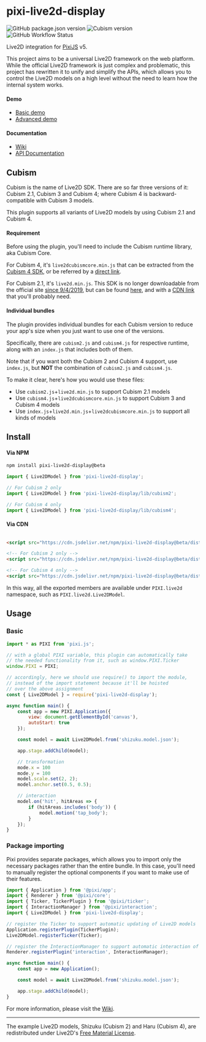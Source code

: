 # pixi-live2d-display

![GitHub package.json version](https://img.shields.io/github/package-json/v/guansss/pixi-live2d-display?style=flat-square)
![Cubism version](https://img.shields.io/badge/Cubism-all-ff69b4?style=flat-square)
![GitHub Workflow Status](https://img.shields.io/github/workflow/status/guansss/pixi-live2d-display/Test%2520CI?style=flat-square)

Live2D integration for [PixiJS](https://github.com/pixijs/pixi.js) v5.

This project aims to be a universal Live2D framework on the web platform. While the official Live2D framework is just
complex and problematic, this project has rewritten it to unify and simplify the APIs, which allows you to control the
Live2D models on a high level without the need to learn how the internal system works.

#### Demo

- [Basic demo](https://codepen.io/guansss/pen/oNzoNoz/left?editors=1010)
- [Advanced demo](https://codepen.io/guansss/pen/KKgXBOP/left?editors=0010)

#### Documentation

- [Wiki](https://github.com/guansss/pixi-live2d-display/wiki)
- [API Documentation](https://guansss.github.io/pixi-live2d-display/)

## Cubism

Cubism is the name of Live2D SDK. There are so far three versions of it: Cubism 2.1, Cubism 3 and Cubism 4; where Cubism
4 is backward-compatible with Cubism 3 models.

This plugin supports all variants of Live2D models by using Cubism 2.1 and Cubism 4.

#### Requirement

Before using the plugin, you'll need to include the Cubism runtime library, aka Cubism Core.

For Cubism 4, it's `live2dcubismcore.min.js` that can be extracted from
the [Cubism 4 SDK](https://www.live2d.com/download/cubism-sdk/download-web/), or be referred by
a [direct link](https://cubism.live2d.com/sdk-web/cubismcore/live2dcubismcore.min.js).

For Cubism 2.1, it's `live2d.min.js`. This SDK is no longer downloadable from the official
site [since 9/4/2019](https://help.live2d.com/en/other/other_20/), but can be
found [here](https://github.com/dylanNew/live2d/tree/master/webgl/Live2D/lib), and with
a [CDN link](http://cdn.jsdelivr.net/gh/dylanNew/live2d/webgl/Live2D/lib/live2d.min.js) that you'll probably need.

#### Individual bundles

The plugin provides individual bundles for each Cubism version to reduce your app's size when you just want to use one
of the versions.

Specifically, there are `cubism2.js` and `cubism4.js` for respective runtime, along with an `index.js` that includes
both of them.

Note that if you want both the Cubism 2 and Cubism 4 support, use `index.js`, but **NOT** the combination
of `cubism2.js` and `cubism4.js`.

To make it clear, here's how you would use these files:

- Use `cubism2.js`+`live2d.min.js` to support Cubism 2.1 models
- Use `cubism4.js`+`live2dcubismcore.min.js` to support Cubism 3 and Cubism 4 models
- Use `index.js`+`live2d.min.js`+`live2dcubismcore.min.js` to support all kinds of models

## Install

#### Via NPM

```sh
npm install pixi-live2d-display@beta
```

```js
import { Live2DModel } from 'pixi-live2d-display';

// For Cubism 2 only
import { Live2DModel } from 'pixi-live2d-display/lib/cubism2';

// For Cubism 4 only
import { Live2DModel } from 'pixi-live2d-display/lib/cubism4';
```

#### Via CDN

```html

<script src="https://cdn.jsdelivr.net/npm/pixi-live2d-display@beta/dist/index.min.js"></script>

<!-- For Cubism 2 only -->
<script src="https://cdn.jsdelivr.net/npm/pixi-live2d-display@beta/dist/cubism2.min.js"></script>

<!-- For Cubism 4 only -->
<script src="https://cdn.jsdelivr.net/npm/pixi-live2d-display@beta/dist/cubism4.min.js"></script>
```

In this way, all the exported members are available under `PIXI.live2d` namespace, such as `PIXI.live2d.Live2DModel`.

## Usage

### Basic

```javascript
import * as PIXI from 'pixi.js';

// with a global PIXI variable, this plugin can automatically take
// the needed functionality from it, such as window.PIXI.Ticker
window.PIXI = PIXI;

// accordingly, here we should use require() to import the module,
// instead of the import statement because it'll be hoisted
// over the above assignment 
const { Live2DModel } = require('pixi-live2d-display');

async function main() {
    const app = new PIXI.Application({
        view: document.getElementById('canvas'),
        autoStart: true
    });

    const model = await Live2DModel.from('shizuku.model.json');

    app.stage.addChild(model);

    // transformation
    mode.x = 100
    mode.y = 100
    model.scale.set(2, 2);
    model.anchor.set(0.5, 0.5);

    // interaction
    model.on('hit', hitAreas => {
        if (hitAreas.includes('body')) {
            model.motion('tap_body');
        }
    });
}
```

### Package importing

Pixi provides separate packages, which allows you to import only the necessary packages rather than the entire bundle.
In this case, you'll need to manually register the optional components if you want to make use of their features.

```javascript
import { Application } from '@pixi/app';
import { Renderer } from '@pixi/core';
import { Ticker, TickerPlugin } from '@pixi/ticker';
import { InteractionManager } from '@pixi/interaction';
import { Live2DModel } from 'pixi-live2d-display';

// register the Ticker to support automatic updating of Live2D models
Application.registerPlugin(TickerPlugin);
Live2DModel.registerTicker(Ticker);

// register the InteractionManager to support automatic interaction of Live2D models
Renderer.registerPlugin('interaction', InteractionManager);

async function main() {
    const app = new Application();

    const model = await Live2DModel.from('shizuku.model.json');

    app.stage.addChild(model);
}
```

For more information, please visit the [Wiki](https://github.com/guansss/pixi-live2d-display/wiki).

---

The example Live2D models, Shizuku (Cubism 2) and Haru (Cubism 4), are redistributed under
Live2D's [Free Material License](https://www.live2d.com/eula/live2d-free-material-license-agreement_en.html).

